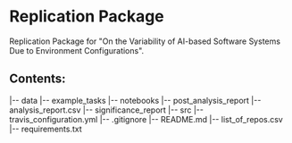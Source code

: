 # Replication Package
Replication Package for "On the Variability of AI-based Software Systems Due to Environment Configurations".

## Contents:
|-- data
|-- example_tasks
|-- notebooks
|-- post_analysis_report
    |-- analysis_report.csv
    |-- significance_report
|-- src
|-- travis_configuration.yml
|-- .gitignore
|-- README.md
|-- list_of_repos.csv
|-- requirements.txt
